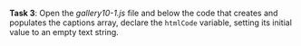 **Task 3**: Open the _gallery10-1.js_ file and below the code that creates and populates the captions array, declare the `htmlCode` variable, setting its initial value to an empty text string.
